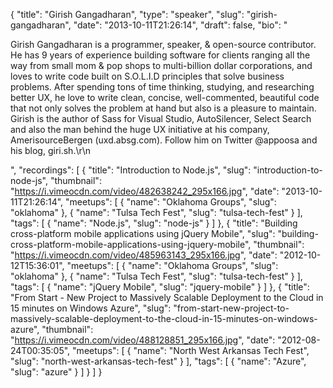 {
  "title": "Girish Gangadharan",
  "type": "speaker",
  "slug": "girish-gangadharan",
  "date": "2013-10-11T21:26:14",
  "draft": false,
  "bio": "<p>Girish Gangadharan is a programmer, speaker, & open-source contributor. He has 9 years of experience building software for clients ranging all the way from small mom & pop shops to multi-billion dollar corporations, and loves to write code built on S.O.L.I.D principles that solve business problems. After spending tons of time thinking, studying, and researching better UX, he love to write clean, concise, well-commented, beautiful code that not only solves the problem at hand but also is a pleasure to maintain. Girish is the author of Sass for Visual Studio, AutoSilencer, Select Search and also the man behind the huge UX initiative at his company, AmerisourceBergen (uxd.absg.com). Follow him on Twitter @appoosa and his blog, giri.sh.\r\n</p>",
  "recordings": [
    {
      "title": "Introduction to Node.js",
      "slug": "introduction-to-node-js",
      "thumbnail": "https://i.vimeocdn.com/video/482638242_295x166.jpg",
      "date": "2013-10-11T21:26:14",
      "meetups": [
        {
          "name": "Oklahoma Groups",
          "slug": "oklahoma"
        },
        {
          "name": "Tulsa Tech Fest",
          "slug": "tulsa-tech-fest"
        }
      ],
      "tags": [
        {
          "name": "Node.js",
          "slug": "node-js"
        }
      ]
    },
    {
      "title": "Building cross-platform mobile applications using jQuery Mobile",
      "slug": "building-cross-platform-mobile-applications-using-jquery-mobile",
      "thumbnail": "https://i.vimeocdn.com/video/485963143_295x166.jpg",
      "date": "2012-10-12T15:36:01",
      "meetups": [
        {
          "name": "Oklahoma Groups",
          "slug": "oklahoma"
        },
        {
          "name": "Tulsa Tech Fest",
          "slug": "tulsa-tech-fest"
        }
      ],
      "tags": [
        {
          "name": "jQuery Mobile",
          "slug": "jquery-mobile"
        }
      ]
    },
    {
      "title": "From Start - New Project to Massively Scalable Deployment to the Cloud in 15 minutes on Windows Azure",
      "slug": "from-start-new-project-to-massively-scalable-deployment-to-the-cloud-in-15-minutes-on-windows-azure",
      "thumbnail": "https://i.vimeocdn.com/video/488128851_295x166.jpg",
      "date": "2012-08-24T00:35:05",
      "meetups": [
        {
          "name": "North West Arkansas Tech Fest",
          "slug": "north-west-arkansas-tech-fest"
        }
      ],
      "tags": [
        {
          "name": "Azure",
          "slug": "azure"
        }
      ]
    }
  ]
}